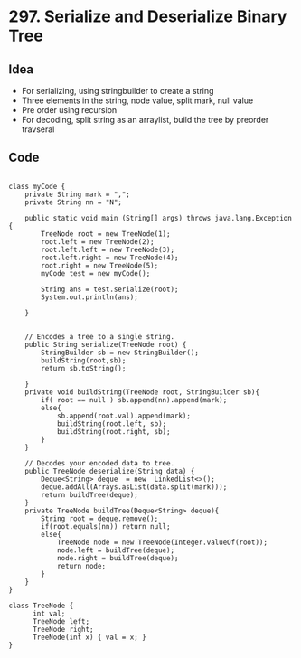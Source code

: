 # 297. Serialize and Deserialize Binary Tree

## Idea
* For serializing, using stringbuilder to create a string
* Three elements in the string, node value, split mark, null value
* Pre order using recursion
* For decoding, split string as an arraylist, build the tree by preorder travseral 


## Code 

```

class myCode {
    private String mark = ",";
    private String nn = "N";
    
    public static void main (String[] args) throws java.lang.Exception {
        TreeNode root = new TreeNode(1);
        root.left = new TreeNode(2);
        root.left.left = new TreeNode(3);
        root.left.right = new TreeNode(4);
        root.right = new TreeNode(5);
        myCode test = new myCode();
        
        String ans = test.serialize(root);
        System.out.println(ans);

    }
   

    // Encodes a tree to a single string.
    public String serialize(TreeNode root) {
        StringBuilder sb = new StringBuilder();
        buildString(root,sb);
        return sb.toString();
        
    }
    private void buildString(TreeNode root, StringBuilder sb){
        if( root == null ) sb.append(nn).append(mark);
        else{
            sb.append(root.val).append(mark);
            buildString(root.left, sb);
            buildString(root.right, sb);
        }
    }

    // Decodes your encoded data to tree.
    public TreeNode deserialize(String data) {
        Deque<String> deque  = new  LinkedList<>();
        deque.addAll(Arrays.asList(data.split(mark)));
        return buildTree(deque);
    }
    private TreeNode buildTree(Deque<String> deque){
        String root = deque.remove();
        if(root.equals(nn)) return null;
        else{ 
            TreeNode node = new TreeNode(Integer.valueOf(root));
            node.left = buildTree(deque);
            node.right = buildTree(deque);
            return node;
        }
    }
}

class TreeNode {
      int val;
      TreeNode left;
      TreeNode right;
      TreeNode(int x) { val = x; }
}
```